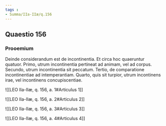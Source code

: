 ```yaml
---
tags : 
- Summa/IIa-IIæ/q.156
---
```


## Quaestio 156

### Prooemium

Deinde considerandum est de incontinentia. Et circa hoc quaeruntur quatuor. Primo, utrum incontinentia pertineat ad animam, vel ad corpus. Secundo, utrum incontinentia sit peccatum. Tertio, de comparatione incontinentiae ad intemperantiam. Quarto, quis sit turpior, utrum incontinens irae, vel incontinens concupiscentiae.

![[LEO IIa-IIæ, q. 156, a. 1#Articulus 1]]

![[LEO IIa-IIæ, q. 156, a. 2#Articulus 2]]

![[LEO IIa-IIæ, q. 156, a. 3#Articulus 3]]

![[LEO IIa-IIæ, q. 156, a. 4#Articulus 4]]

